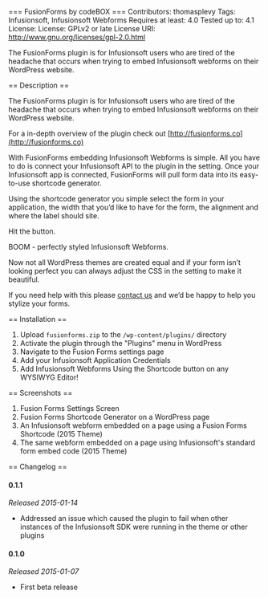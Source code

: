 === FusionForms by codeBOX ===
Contributors: thomasplevy
Tags: Infusionsoft, Infusionsoft Webforms
Requires at least: 4.0
Tested up to: 4.1
License: License: GPLv2 or late
License URI: http://www.gnu.org/licenses/gpl-2.0.html

The FusionForms plugin is for Infusionsoft users who are tired of the headache that occurs when trying to embed Infusionsoft webforms on their WordPress website.


== Description ==

The FusionForms plugin is for Infusionsoft users who are tired of the headache that occurs when trying to embed Infusionsoft webforms on their WordPress website.

For a in-depth overview of the plugin check out [http://fusionforms.co](http://fusionforms.co)

With FusionForms embedding Infusionsoft Webforms is simple. All you have to do is connect your Infusionsoft API to the plugin in the setting. Once your Infusionsoft app is connected, FusionForms will pull form data into its easy-to-use shortcode generator.

Using the shortcode generator you simple select the form in your application, the width that you’d like to have for the form, the alignment and where the label should site.

Hit the button.

BOOM - perfectly styled Infusionsoft Webforms.

Now not all WordPress themes are created equal and if your form isn’t looking perfect you can always adjust the CSS in the setting to make it beautiful.

If you need help with this please [contact us](http://gocodebox.com/fusionforms) and we’d be happy to help you stylize your forms.


== Installation ==

1. Upload `fusionforms.zip` to the `/wp-content/plugins/` directory
2. Activate the plugin through the "Plugins" menu in WordPress
3. Navigate to the Fusion Forms settings page
4. Add your Infusionsoft Application Credentials
5. Add Infusionsoft Webforms Using the Shortcode button on any WYSIWYG Editor!


== Screenshots ==

1. Fusion Forms Settings Screen
2. Fusion Forms Shortcode Generator on a WordPress page
3. An Infusionsoft webform embedded on a page using a Fusion Forms Shortcode (2015 Theme)
4. The same webform embedded on a page using Infusionsoft's standard form embed code (2015 Theme)

== Changelog ==

#### 0.1.1
*Released 2015-01-14*

+ Addressed an issue which caused the plugin to fail when other instances of the Infusionsoft SDK were running in the theme or other plugins

#### 0.1.0
*Released 2015-01-07*

+ First beta release